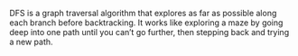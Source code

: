 DFS is a graph traversal algorithm that explores as far as possible along each branch before backtracking. It works like exploring a maze by going deep into one path until you can’t go further, then stepping back and trying a new path.

